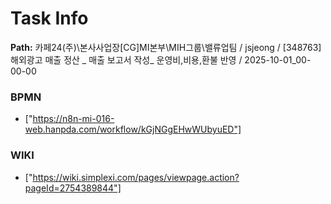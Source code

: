 # Task Info

**Path:** 카페24(주)\본사사업장\[CG]MI본부\MIH그룹\밸류업팀 / jsjeong / [348763] 해외광고 매출 정산 _ 매출 보고서 작성_ 운영비,비용,환불 반영 / 2025-10-01_00-00-00

### BPMN
- ["https://n8n-mi-016-web.hanpda.com/workflow/kGjNGgEHwWUbyuED"]

### WIKI
- ["https://wiki.simplexi.com/pages/viewpage.action?pageId=2754389844"]

